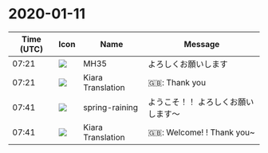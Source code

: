 # 2020-01-11

|Time (UTC)|Icon|Name|Message|
|---|---|---|---|
|<span id="1578727280.002300">07:21</span>|![](https://secure.gravatar.com/avatar/662ab9183267eb3d4baefb7cd9454419.jpg?s=72&d=https%3A%2F%2Fa.slack-edge.com%2Fdf10d%2Fimg%2Favatars%2Fava_0021-72.png)|MH35|よろしくお願いします|
|<span id="1578727281.002400">07:21</span>|![](https://avatars.slack-edge.com/2019-08-21/732685848020_f3f20736795184660348_72.png)|Kiara Translation|🇬🇧: Thank you|
|<span id="1578728462.003000">07:41</span>|![](https://secure.gravatar.com/avatar/1ac180f0868137292905c311b5fff781.jpg?s=72&d=https%3A%2F%2Fa.slack-edge.com%2Fdf10d%2Fimg%2Favatars%2Fava_0021-72.png)|spring-raining|ようこそ！！ よろしくお願いします〜|
|<span id="1578728463.003100">07:41</span>|![](https://avatars.slack-edge.com/2019-08-21/732685848020_f3f20736795184660348_72.png)|Kiara Translation|🇬🇧: Welcome! ! Thank you~|
